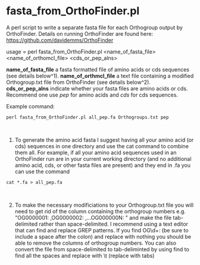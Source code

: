 
# fasta_from_OrthoFinder.pl

A perl script to write a separate fasta file for each Orthogroup output by OrthoFinder. Details on running OrthoFinder are found here: https://github.com/davidemms/OrthoFinder

usage = perl fasta_from_OrthoFinder.pl <name_of_fasta_file> <name_of_orthomcl_file> <cds_or_pep_alns>

**name_of_fasta_file**		a fasta formatted file of amino acids or cds sequences (see details below^1). 
**name_of_orthmcl_file**		a text file containing a modified Orthogroup.txt file from OrthoFinder (see details below^2).
**cds_or_pep_alns**		indicate whether your fasta files are amino acids or cds. Recommend one use *pep* for amino acids and *cds* for cds sequences.
<br>

Example command:

```{r}
perl fasta_from_OrthoFinder.pl all_pep.fa Orthogroups.txt pep
```
<br>

1. To generate the amino acid fasta I suggest having all your amino acid (or cds) sequences in one directory and use the cat command to combine them all. For example, if all your amino acid sequences used in an OrthoFinder run are in your current working directory (and no additional amino acid, cds, or other fasta files are present) and they end in .fa you can use the command

```{r}
cat *.fa > all_pep.fa
```
<br>

2. To make the necessary modificiations to your Orthogroup.txt file you will need to get rid of the column containing the orthogroup numbers e.g. "OG0000001: ,OG0000002: ,...OG000000N: " and make the file tab-delimited rather than space-delimited. I recommend using a text editor that can find and replace GREP patterns. If you find OG\d+:  (be sure to include a space after the colon) and replace with nothing you should be able to remove the columns of orthogroup numbers. You can also convert the file from space-delimited to tab-deliminted by using find to find all the spaces and replace with \t (replace with tabs) 
<br><br>
